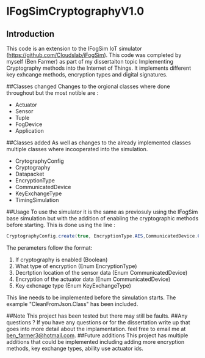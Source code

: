 # IFogSimCryptographyV1.0
## Introduction
This code is an extension to the IFogSim IoT simulator (https://github.com/Cloudslab/iFogSim). This code was completed by myself (Ben Farmer) as part of my dissertaiton topic Implementing Cryptography methods into the Internet of Things. It implements different key exhcange methods, encryption types and digital signatures.

##Classes changed 
Changes to the orgional classes where done throughout but the most notible are : 
- Actuator 
- Sensor
- Tuple
- FogDevice
- Application

##Classes added
As well as changes to the already implemented classes multiple classes where incooperated into the simulation.
- CrytographyConfig
- Cryptography
- Datapacket
- EncryptionType
- CommunicatedDevice
- KeyExchangeType
- TimingSimulation

##Usage
To use the simulator it is the same as previosuly using the IFogSim base simulation but with the addition of enabling the cryptographic methods before starting. This is done using the line :
```java
CryptographyConfig.create(true, EncryptionType.AES,CommunicatedDevice.CLOUD,CommunicatedDevice.ENDPOINT, KeyExchangeTypes.EXCHANGESYMMETRIC);
```
The perameters follow the format:
1. If cryptography is enabled (Boolean) 
2. What type of encryption (Enum EncryptionType)
3. Decrtption location of the sensor data (Enum CommunicatedDevice)
4. Encryption of the actuator data (Enum CommunicatedDevice)
5. Key exhcnage type (Enum KeyExchangeType)

This line needs to be implemented before the simulation starts. The example "CleanFromJson.Class" has been included.

##Note
This project has been tested but there may still be faults. 
##Any questions ?
If you have any questions or for the dissertation write up that goes into more detail about the implamentation. feel free to email me at ben_farmer3@hotmail.com.
##Future additions
This project has multiple additions that could be implemented including adding more encryption methods, key exchange types, ability use actuator ids. 
